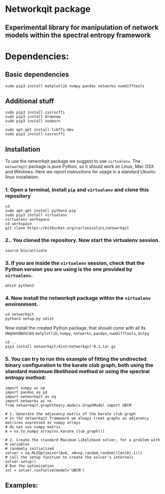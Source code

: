 # Networkqit package

## Experimental library for manipulation of network models within the spectral entropy framework

# Dependencies:

## Basic dependencies

	sudo pip3 install matplotlib numpy pandas networkx numdifftools
	
## Additional stuff

	sudo pip3 install cairocffi
	sudo pip3 install drawnow
	sudo pip3 install seaborn

	sudo apt-get install libffi-dev
	sudo pip3 install cairocffi


## Installation

To use the networkqit package we suggest to use `virtualenv`. The `networkqit` package is pure Python, so it should work on Linux, Mac OSX and Windows. Here we report instructions for usage in a standard Ubuntu linux installation.

### 1. Open a terminal, install `pip` and `virtualenv` and clone this repository
	
	cd
	sudo apt-get install python3-pip
	sudo pip3 install virtualenv
	virtualenv workspace
	cd workspace
	git clone https://bitbucket.org/carlonicolini/networkqit
	
### 2.. You cloned the repository. Now start the virtualenv session.

	source bin/activate

### 3. If you are inside the `virtualenv` session, check that the Python version you are using is the one provided by `virtualenv`.

	which python3

### 4. Now install the networkqit package within the `virtualenv` environment.

	cd networkqit
	python3 setup.py sdist

Now install the created Python package, that should come with all its dependencies `matplotlib`, `numpy`, `networkx`, `pandas`, `numdifftools`, `bctpy`

	cd ..
	pip3 install networkqit/dist/networkqit-0.1.tar.gz 


### 5. You can try to run this example of fitting the undirected binary configuration to the **karate club graph**, both using the standard maximum likelihood method or using the spectral entropy method:


	import numpy as np
	import pandas as pd
	import networkqit as nq
	import networkx as nx
	from networkqit.graphtheory.models.GraphModel import UBCM

	# 1. Generate the adjacency matrix of the karate club graph
	# In the networkqit framework we always treat graphs as adjacency matrices expressed as numpy arrays
	# do not use numpy matrix
	A = nx.to_numpy_array(nx.karate_club_graph())
	
	# 2. Create the standard Maximum Likelihood solver, for a problem with N variables
	# randomly initialized
	solver = nq.MLEOptimizer(A=A, x0=np.random.random((len(A),1)))
	# call the setup function to create the solver's internals
	solver.setup() 
	# Run the optimization
	sol = solver.runfsolve(model='UBCM')

## Examples:
